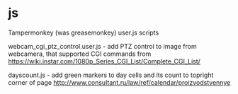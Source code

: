 # js
Tampermonkey (was greasemonkey) user.js scripts

webcam_cgi_ptz_control.user.js - add PTZ control to image from webcamera, that supported CGI commands from https://wiki.instar.com/1080p_Series_CGI_List/Complete_CGI_List/

dayscount.js - add green markers to day cells and its count to topright corner of page http://www.consultant.ru/law/ref/calendar/proizvodstvennye
